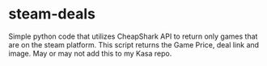 # steam-deals
Simple python code that utilizes CheapShark API to return only games that are on the steam platform. This script returns the Game Price, deal link and image. 
May or may not add this to my Kasa repo. 
